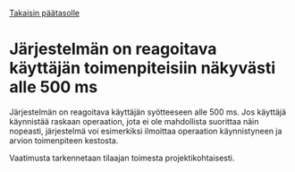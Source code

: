 [Takaisin päätasolle](./../README.md)

# Järjestelmän on reagoitava käyttäjän toimenpiteisiin näkyvästi alle 500 ms

Järjestelmän on reagoitava käyttäjän syötteeseen alle 500 ms. Jos käyttäjä
käynnistää raskaan operaation, jota ei ole mahdollista suorittaa näin nopeasti,
järjestelmä voi esimerkiksi ilmoittaa operaation käynnistyneen ja arvion
toimenpiteen kestosta.

Vaatimusta tarkennetaan tilaajan toimesta projektikohtaisesti.

